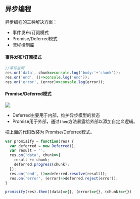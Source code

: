## 异步编程

异步编程的三种解决方案：

* 事件发布/订阅模式
* Promise/Deferred模式
* 流程控制库

#### 事件发布/订阅模式

```javascript
//事件监听
res.on('data', chunk=>console.log('body:'+'chunk'));
res.on('end', ()=>console.log('end'));
res.on('error', (error)=>console.log(error));
```

#### Promise/Deferred模式

![](https://cn.bing.com/th?id=OIP.v_4CFTuDkfvtzO_PA0ArfQHaCT&pid=Api&rs=1)

* Deferred主要用于内部，维护异步模型的状态
* Promise用于外部，通过`then`方法暴露给外部以添加自定义逻辑。

把上面的代码改装为 Promise/Deferred模式。

```javascript
var promisify = function(res) {
  var deferred = new Deferred();
  var result = '';
  res.on('data', chunk=>{
    result += chunk;
    deferred.progress(chunk);
  });
  res.on('end', ()=>deferred.resolve(result));
  res.on('error', (error)=>deferred.reject(error));
}

promisify(res).then((data)=>{}, (error)=>{}, (chunk)=>{})
```

